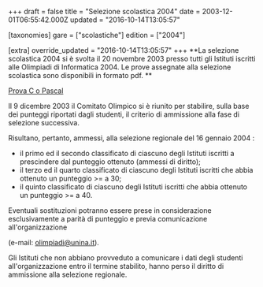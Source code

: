 +++
draft = false
title = "Selezione scolastica 2004"
date = 2003-12-01T06:55:42.000Z
updated = "2016-10-14T13:05:57"

[taxonomies]
gare = ["scolastiche"]
edition = ["2004"]

[extra]
override_updated = "2016-10-14T13:05:57"
+++
**La selezione scolastica 2004 si è svolta il 20 novembre 2003 presso tutti gli Istituti iscritti alle Olimpiadi di Informatica 2004. Le prove assegnate alla selezione scolastica sono disponibili in formato pdf.
**
<!-- more -->

[Prova C o Pascal](/oldsite/65/prove%20C-Pascal.pdf)

<div style="text-align: center;">

</div>

Il 9 dicembre 2003 il Comitato Olimpico si è riunito per stabilire, sulla base dei punteggi riportati dagli studenti, il criterio di ammissione alla fase di selezione successiva.

Risultano, pertanto, ammessi, alla selezione regionale del 16 gennaio 2004 :

- il primo ed il secondo classificato di ciascuno degli Istituti iscritti a prescindere dal punteggio ottenuto (ammessi di diritto);
- il terzo ed il quarto classificato di ciascuno degli Istituti iscritti che abbia ottenuto un punteggio >= a 30;
- il quinto classificato di ciascuno degli Istituti iscritti che abbia ottenuto un punteggio >= a 40.

Eventuali sostituzioni potranno essere prese in considerazione esclusivamente a parità di punteggio e previa comunicazione all'organizzazione

(e-mail: [olimpiadi@unina.it](mailto:olimpiadi@unina.it)).

Gli Istituti che non abbiano provveduto a comunicare i dati degli studenti all'organizzazione entro il termine stabilito, hanno perso il diritto di ammissione alla selezione regionale.

